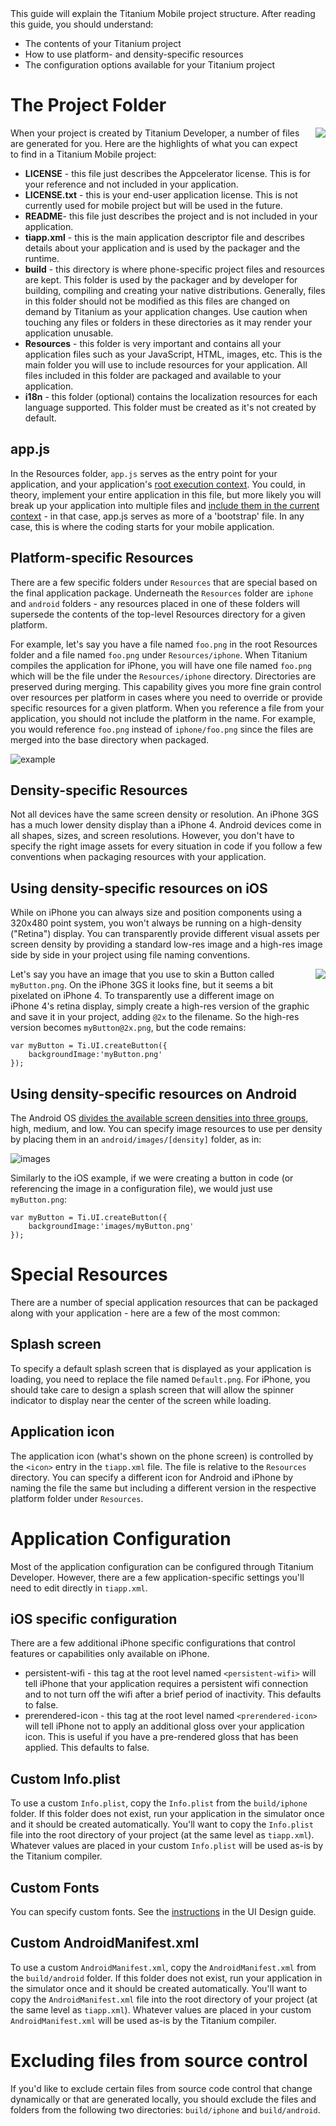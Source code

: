 <summary>
This guide will explain the Titanium Mobile project structure.  After reading this guide, you should understand:

* The contents of your Titanium project
* How to use platform- and density-specific resources
* The configuration options available for your Titanium project

</summary>

# The Project Folder

<img src="http://img.skitch.com/20101129-puqysnxcu5widbr9um7x5mw1xk.png" style="float:right;margin:0 0 20px 20px;"></img>
When your project is created by Titanium Developer, a number of files are generated for you.  Here are the highlights
of what you can expect to find in a Titanium Mobile project:

* **LICENSE** - this file just describes the Appcelerator license. This is for your reference and not included in your application.
* **LICENSE.txt** - this is your end-user application license. This is not currently used for mobile project but will be used in the future.
* **README**- this file just describes the project and is not included in your application.
* **tiapp.xml** - this is the main application descriptor file and describes details about your application and is used by the packager and the runtime.
* **build** - this directory is where phone-specific project files and resources are kept. This folder is used by the packager and by developer for building, compiling and creating your native distributions. Generally, files in this folder should not be modified as this files are changed on demand by Titanium as your application changes. Use caution when touching any files or folders in these directories as it may render your application unusable.
* **Resources** - this folder is very important and contains all your application files such as your JavaScript, HTML, images, etc. This is the main folder you will use to include resources for your application. All files included in this folder are packaged and available to your application.
* **i18n** - this folder (optional) contains the localization resources for each language supported. This folder must be created as it's not created by default.

## app.js

In the Resources folder, `app.js` serves as the entry point for your application, and your application's
[root execution context](javascript_environment.html).  You could, in theory, implement your entire application in this file,
but more likely you will break up your application into multiple files and
[include them in the current context](javascript_environment.html#including_external_javascript_files) - in that case, app.js
serves as more of a 'bootstrap' file.  In any case, this is where the coding starts for your mobile application.

## Platform-specific Resources

There are a few specific folders under `Resources` that are special based on the final application package. Underneath the `Resources` 
folder are `iphone` and `android` folders - any resources placed in one of these folders will supersede the contents of the top-level 
Resources directory for a given platform.

For example, let's say you have a file named `foo.png` in the root Resources folder and a file named `foo.png` under `Resources/iphone`.
When Titanium compiles the application for iPhone, you will have one file named `foo.png` which will be the file under the 
`Resources/iphone` directory. Directories are preserved during merging. This capability gives you more fine grain control over 
resources per platform in cases where you need to override or provide specific resources for a given platform. When you reference a 
file from your application, you should not include the platform in the name. For example, you would reference `foo.png` instead of 
`iphone/foo.png` since the files are merged into the base directory when packaged.

![example](http://img.skitch.com/20101129-enru76mrb5ppsspdye18cq5963.png)

## Density-specific Resources

Not all devices have the same screen density or resolution.  An iPhone 3GS has a much lower density display than a iPhone 4.
Android devices come in all shapes, sizes, and screen resolutions.  However, you don't have to specify the right image assets
for every situation in code if you follow a few conventions when packaging resources with your application.

## Using density-specific resources on iOS

While on iPhone you can always size and position components using a 320x480 point system, you won't always be running on a 
high-density ("Retina") display.  You can transparently provide different visual assets per screen density by providing a
standard low-res image and a high-res image side by side in your project using file naming conventions.

<img src="http://img.skitch.com/20101129-cuktta51j4929hnksabe81u3jm.png" style="float:right;margin:0 0 20px 20px"></img>
Let's say you have an image that you use to skin a Button called `myButton.png`.  On the iPhone 3GS it looks fine, but it seems a bit
pixelated on iPhone 4.  To transparently use a different image on iPhone 4's retina display, simply create a high-res version of the
graphic and save it in your project, adding `@2x` to the filename.  So the high-res version becomes `myButton@2x.png`, but the code
remains:

	var myButton = Ti.UI.createButton({
		backgroundImage:'myButton.png'
	});

## Using density-specific resources on Android

The Android OS [divides the available screen densities into three groups](http://developer.android.com/guide/practices/screens_support.html),
high, medium, and low.  You can specify image resources to use per density by placing them in an `android/images/[density]` folder,
as in:

![images](http://img.skitch.com/20101129-r3w6xk6i4tip9im3emgkfe86qp.png)

Similarly to the iOS example, if we were creating a button in code (or referencing the image in a configuration file), we would just 
use `myButton.png`:

	var myButton = Ti.UI.createButton({
		backgroundImage:'images/myButton.png'
	});

# Special Resources

There are a number of special application resources that can be packaged along with your application - here are a few of the most
common:

## Splash screen

To specify a default splash screen that is displayed as your application is loading, you need to replace the file named `Default.png`. 
For iPhone, you should take care to design a splash screen that will allow the spinner indicator to display near the center of the 
screen while loading.

## Application icon

The application icon (what's shown on the phone screen) is controlled by the `<icon>` entry in the `tiapp.xml` file. The file is 
relative to the `Resources` directory. You can specify a different icon for Android and iPhone by naming the file the same but 
including a different version in the respective platform folder under `Resources`.

# Application Configuration

Most of the application configuration can be configured through Titanium Developer. However, there are a few application-specific 
settings you'll need to edit directly in `tiapp.xml`.

## iOS specific configuration

There are a few additional iPhone specific configurations that control features or capabilities only available on iPhone.

* persistent-wifi - this tag at the root level named `<persistent-wifi>` will tell iPhone that your application requires a persistent wifi connection and to not turn off the wifi after a brief period of inactivity. This defaults to false.
* prerendered-icon - this tag at the root level named `<prerendered-icon>` will tell iPhone not to apply an additional gloss over your application icon. This is useful if you have a pre-rendered gloss that has been applied. This defaults to false.

## Custom Info.plist

To use a custom `Info.plist`, copy the `Info.plist` from the `build/iphone` folder. If this folder does not exist, run your 
application in the simulator once and it should be created automatically. You'll want to copy the `Info.plist` file into the 
root directory of your project (at the same level as `tiapp.xml`).  Whatever values are placed in your custom `Info.plist` will 
be used as-is by the Titanium compiler.

## Custom Fonts

You can specify custom fonts. See the [instructions](ui_design.html#ios_custom_fonts) in the UI Design guide.

## Custom AndroidManifest.xml

To use a custom `AndroidManifest.xml`, copy the `AndroidManifest.xml` from the `build/android` folder. If this folder does not 
exist, run your application in the simulator once and it should be created automatically. You'll want to copy the 
`AndroidManifest.xml` file into the root directory of your project (at the same level as `tiapp.xml`).  Whatever values are 
placed in your custom `AndroidManifest.xml` will be used as-is by the Titanium compiler.


# Excluding files from source control

If you'd like to exclude certain files from source code control that change dynamically or that are generated locally, you 
should exclude the files and folders from the following two directories: `build/iphone` and `build/android`.

